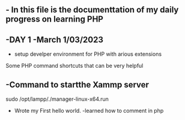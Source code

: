 ## - In this file is the documenttation of my daily progress on learning PHP 

## -DAY 1 -March 1/03/2023 
- setup develper environment for PHP with arious extensions 

Some PHP command shortcuts that can be very helpful 

## -Command to startthe Xammp server 
sudo /opt/lampp/./manager-linux-x64.run
- Wrote my First hello world. 
-learned how to comment in php
